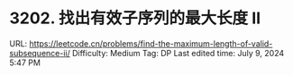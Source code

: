 # 3202. 找出有效子序列的最大长度 II

URL: https://leetcode.cn/problems/find-the-maximum-length-of-valid-subsequence-ii/
Difficulty: Medium
Tag: DP
Last edited time: July 9, 2024 5:47 PM
